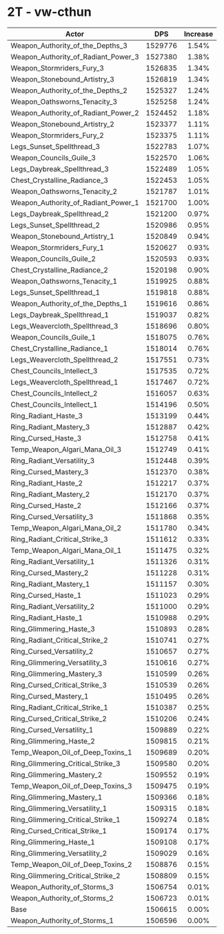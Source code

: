 # 2T - vw-cthun
| Actor | DPS | Increase |
|---|:---:|:---:|
|Weapon_Authority_of_the_Depths_3|1529776|1.54%|
|Weapon_Authority_of_Radiant_Power_3|1527380|1.38%|
|Weapon_Stormriders_Fury_3|1526835|1.34%|
|Weapon_Stonebound_Artistry_3|1526819|1.34%|
|Weapon_Authority_of_the_Depths_2|1525327|1.24%|
|Weapon_Oathsworns_Tenacity_3|1525258|1.24%|
|Weapon_Authority_of_Radiant_Power_2|1524452|1.18%|
|Weapon_Stonebound_Artistry_2|1523377|1.11%|
|Weapon_Stormriders_Fury_2|1523375|1.11%|
|Legs_Sunset_Spellthread_3|1522783|1.07%|
|Weapon_Councils_Guile_3|1522570|1.06%|
|Legs_Daybreak_Spellthread_3|1522489|1.05%|
|Chest_Crystalline_Radiance_3|1522453|1.05%|
|Weapon_Oathsworns_Tenacity_2|1521787|1.01%|
|Weapon_Authority_of_Radiant_Power_1|1521700|1.00%|
|Legs_Daybreak_Spellthread_2|1521200|0.97%|
|Legs_Sunset_Spellthread_2|1520986|0.95%|
|Weapon_Stonebound_Artistry_1|1520849|0.94%|
|Weapon_Stormriders_Fury_1|1520627|0.93%|
|Weapon_Councils_Guile_2|1520593|0.93%|
|Chest_Crystalline_Radiance_2|1520198|0.90%|
|Weapon_Oathsworns_Tenacity_1|1519925|0.88%|
|Legs_Sunset_Spellthread_1|1519818|0.88%|
|Weapon_Authority_of_the_Depths_1|1519616|0.86%|
|Legs_Daybreak_Spellthread_1|1519037|0.82%|
|Legs_Weavercloth_Spellthread_3|1518696|0.80%|
|Weapon_Councils_Guile_1|1518075|0.76%|
|Chest_Crystalline_Radiance_1|1518014|0.76%|
|Legs_Weavercloth_Spellthread_2|1517551|0.73%|
|Chest_Councils_Intellect_3|1517535|0.72%|
|Legs_Weavercloth_Spellthread_1|1517467|0.72%|
|Chest_Councils_Intellect_2|1516057|0.63%|
|Chest_Councils_Intellect_1|1514196|0.50%|
|Ring_Radiant_Haste_3|1513199|0.44%|
|Ring_Radiant_Mastery_3|1512887|0.42%|
|Ring_Cursed_Haste_3|1512758|0.41%|
|Temp_Weapon_Algari_Mana_Oil_3|1512749|0.41%|
|Ring_Radiant_Versatility_3|1512448|0.39%|
|Ring_Cursed_Mastery_3|1512370|0.38%|
|Ring_Radiant_Haste_2|1512217|0.37%|
|Ring_Radiant_Mastery_2|1512170|0.37%|
|Ring_Cursed_Haste_2|1512166|0.37%|
|Ring_Cursed_Versatility_3|1511868|0.35%|
|Temp_Weapon_Algari_Mana_Oil_2|1511780|0.34%|
|Ring_Radiant_Critical_Strike_3|1511612|0.33%|
|Temp_Weapon_Algari_Mana_Oil_1|1511475|0.32%|
|Ring_Radiant_Versatility_1|1511326|0.31%|
|Ring_Cursed_Mastery_2|1511228|0.31%|
|Ring_Radiant_Mastery_1|1511157|0.30%|
|Ring_Cursed_Haste_1|1511023|0.29%|
|Ring_Radiant_Versatility_2|1511000|0.29%|
|Ring_Radiant_Haste_1|1510988|0.29%|
|Ring_Glimmering_Haste_3|1510893|0.28%|
|Ring_Radiant_Critical_Strike_2|1510741|0.27%|
|Ring_Cursed_Versatility_2|1510657|0.27%|
|Ring_Glimmering_Versatility_3|1510616|0.27%|
|Ring_Glimmering_Mastery_3|1510599|0.26%|
|Ring_Cursed_Critical_Strike_3|1510539|0.26%|
|Ring_Cursed_Mastery_1|1510495|0.26%|
|Ring_Radiant_Critical_Strike_1|1510387|0.25%|
|Ring_Cursed_Critical_Strike_2|1510206|0.24%|
|Ring_Cursed_Versatility_1|1509889|0.22%|
|Ring_Glimmering_Haste_2|1509815|0.21%|
|Temp_Weapon_Oil_of_Deep_Toxins_1|1509689|0.20%|
|Ring_Glimmering_Critical_Strike_3|1509580|0.20%|
|Ring_Glimmering_Mastery_2|1509552|0.19%|
|Temp_Weapon_Oil_of_Deep_Toxins_3|1509475|0.19%|
|Ring_Glimmering_Mastery_1|1509366|0.18%|
|Ring_Glimmering_Versatility_1|1509315|0.18%|
|Ring_Glimmering_Critical_Strike_1|1509274|0.18%|
|Ring_Cursed_Critical_Strike_1|1509174|0.17%|
|Ring_Glimmering_Haste_1|1509108|0.17%|
|Ring_Glimmering_Versatility_2|1509029|0.16%|
|Temp_Weapon_Oil_of_Deep_Toxins_2|1508876|0.15%|
|Ring_Glimmering_Critical_Strike_2|1508809|0.15%|
|Weapon_Authority_of_Storms_3|1506754|0.01%|
|Weapon_Authority_of_Storms_2|1506723|0.01%|
|Base|1506615|0.00%|
|Weapon_Authority_of_Storms_1|1506596|0.00%|
